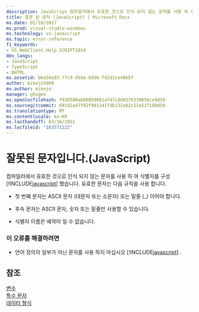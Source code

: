 ```yaml
---
description: JavaScript 컴파일러에서 유효한 것으로 인식 되지 않는 문자를 사용 하 여 식별자를 구성 했습니다.
title: 잘못 된 문자 (JavaScript) | Microsoft Docs
ms.date: 01/18/2017
ms.prod: visual-studio-windows
ms.technology: vs-javascript
ms.topic: error-reference
f1_keywords:
- VS.WebClient.Help.SCRIPT1014
dev_langs:
- JavaScript
- TypeScript
- DHTML
ms.assetid: b6a54a93-7fc9-459a-bdd6-f42d1ce40b5f
author: mikejo5000
ms.author: mikejo
manager: ghogen
ms.openlocfilehash: f936500ab80059081af47cdd937633985bce9d50
ms.sourcegitcommit: 691d2a47f92f991241fdb132a82c53a537198d50
ms.translationtype: MT
ms.contentlocale: ko-KR
ms.lasthandoff: 03/16/2021
ms.locfileid: "103571222"
---
```

# <a name="invalid-character-javascript"></a>잘못된 문자입니다.(JavaScript)
컴파일러에서 유효한 것으로 인식 되지 않는 문자를 사용 하 여 식별자를 구성 [!INCLUDE[javascript](../../javascript/includes/javascript-md.md)] 했습니다. 유효한 문자는 다음 규칙을 사용 합니다.  
  
- 첫 번째 문자는 ASCII 문자 (대문자 또는 소문자) 또는 밑줄 (_) 이어야 합니다.  
  
- 후속 문자는 ASCII 문자, 숫자 또는 밑줄만 사용할 수 있습니다.  
  
- 식별자 이름은 예약어 일 수 없습니다.  
  
### <a name="to-correct-this-error"></a>이 오류를 해결하려면  
  
- 언어 정의의 일부가 아닌 문자를 사용 하지 마십시오 [!INCLUDE[javascript](../../javascript/includes/javascript-md.md)] .  
  
## <a name="see-also"></a>참조  
 [변수](https://developer.mozilla.org/docs/Learn/JavaScript/First_steps/Variables)   
 [특수 문자](https://developer.mozilla.org/docs/Web/JavaScript/Guide/Grammar_and_types)   
 [데이터 형식](https://developer.mozilla.org/docs/Web/JavaScript/Data_structures)
